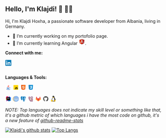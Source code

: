 
## **Hello, I'm Klajdi!**  :wave: :man_technologist:

Hi, I'm Klajdi Hoxha, a passionate software developer from Albania, living in Germany.

 * :hammer: I’m currently working on my portofolio page.
 * :open_book: I’m currently learning Angular <img height="20" src="https://github.com/Davion/Davion/blob/master/assets/icons8-angularjs.svg">.
 
 **Connect with me:**
 
 <a href="https://www.linkedin.com/in/klajdi-hoxha-02401216a/">
  <img align="left" alt="Klajdi Hoxha | LinkedIn" width="20px" src="https://github.com/Davion/Davion/blob/master/assets/linkedin-original.svg" />
 </a>
 
 <br />
 <br />
 
 **Languages & Tools:**
 
 <code><img height="20" src="https://github.com/Davion/Davion/blob/master/assets/icons8-java.svg"></code>
 <code><img height="20" src="https://github.com/Davion/Davion/blob/master/assets/icons8-javascript.svg"></code>
 <code><img height="20" src="https://github.com/Davion/Davion/blob/master/assets/icons8-html-5.svg"></code>
 <code><img height="20" src="https://github.com/Davion/Davion/blob/master/assets/icons8-css3.svg"></code>
 
 <code><img height="20" src="https://github.com/Davion/Davion/blob/master/assets/icons8-intellij-idea.svg"></code>
 <code><img height="20" src="https://github.com/Davion/Davion/blob/master/assets/icons8-java-eclipse.svg"></code>
 <code><img height="20" src="https://github.com/Davion/Davion/blob/master/assets/icons8-postgresql.svg"></code>
 <code><img height="20" src="https://github.com/Davion/Davion/blob/master/assets/icons8-dbeaver.svg"></code>
 <code><img height="20" src="https://github.com/Davion/Davion/blob/master/assets/icons8-gitlab.svg"></code>
 <code><img height="20" src="https://github.com/Davion/Davion/blob/master/assets/icons8-github.svg"></code>
 <code><img height="20" src="https://github.com/Davion/Davion/blob/master/assets/linux-original.svg"></code>

*NOTE: Top languages does not indicate my skill level or something like that, it's a github metric of which languages i have the most code on github, it's a new feature of [github-readme-stats](https://github.com/anuraghazra/github-readme-stats)*

[![Klajdi's github stats](https://github-readme-stats.vercel.app/api?username=Davion&show_icons=true)](https://github.com/anuraghazra/github-readme-stats)
[![Top Langs](https://github-readme-stats.vercel.app/api/top-langs/?username=Davion&layout=compact)](https://github.com/anuraghazra/github-readme-stats)

